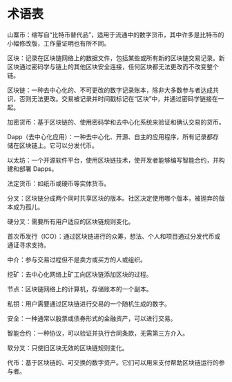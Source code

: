 # 术语表

山寨币：缩写自“比特币替代品”，适用于流通中的数字货币，其中许多是比特币的小幅修改版，工作量证明也有所不同。

区块：记录在区块链网络上的数据文件，包括某些或所有新的区块链交易记录。新区块通过密码学与链上的其他区块安全连接，任何区块都无法更改而不改变整个链。

区块链：一种去中心化的、不可更改的数字记录账本，除非大多数参与者达成共识，否则无法更改。交易被记录并时间戳标记在“区块”中，并通过密码学链接在一起。

加密货币：基于区块链的、使用密码学和去中心化系统来验证和确认交易的货币。

Dapp（去中心化应用）：一种去中心化、开源、自主的应用程序，所有记录都存储在区块链上。它可以分发代币。

以太坊：一个开源软件平台，使用区块链技术，使开发者能够编写智能合约，并构建和部署 Dapps。

法定货币：如纸币或硬币等实体货币。

分叉：区块链分成两个同时共享区块的版本。社区决定使用哪个版本，被抛弃的版本成为孤儿。

硬分叉：需要所有用户适应的区块链规则变化。

首次币发行（ICO）：通过区块链进行的众筹，想法、个人和项目通过分发代币或通证寻求支持。

中介：参与交易过程但不是卖方或买方的人或组织。

挖矿：去中心化网络上矿工向区块链添加区块的过程。

节点：区块链网络上的计算机，存储账本的一个副本。

私钥：用户需要通过区块链进行交易的一个随机生成的数字。

安全：一种通常以股票或债券形式的金融资产，可以进行交易。

智能合约：一种协议，可以验证并执行合同条款，无需第三方介入。

软分叉：只使旧区块无效的区块链规则变化。

代币：基于区块链的、可交换的数字资产。它们可以用来支付帮助区块链运行的参与者。
